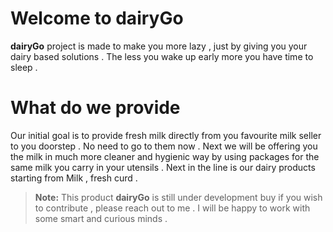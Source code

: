 # Welcome to dairyGo

**dairyGo** project is made to make you more lazy , just by giving you  your dairy based solutions . The less you wake up early more you have time to sleep .


# What do we provide

Our initial goal is to provide fresh milk directly from you favourite milk seller to you doorstep . No need to go to them now . Next we will be offering you the milk in much more cleaner and hygienic way by using packages for the same milk you carry in your utensils .
Next in the line is our dairy products starting from Milk , fresh curd .


> **Note:** This product **dairyGo** is still under development   buy if you wish to contribute , please reach out to me . I will be happy to work with some smart and curious minds .

